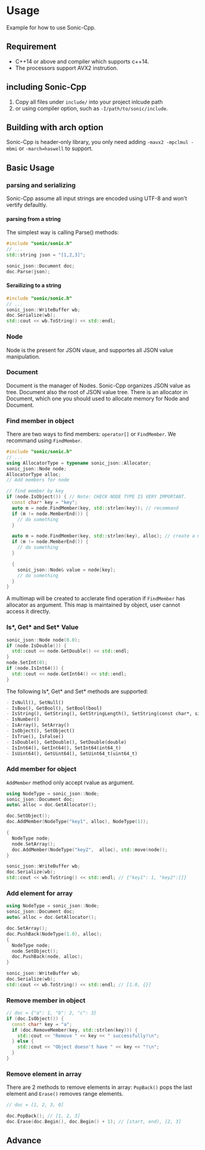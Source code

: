# Usage
Example for how to use Sonic-Cpp.

## Requirement
- C++14 or above and compiler which supports c++14.
- The processors support AVX2 instrution.

## including Sonic-Cpp
1. Copy all files under `include/` into your project inlcude path
2. or using compiler option, such as `-I/path/to/sonic/include`.

## Building with arch option
Sonic-Cpp is header-only library, you only need adding `-mavx2 -mpclmul -mbmi`
or `-march=haswell` to support.

## Basic Usage
### parsing and serializing
Sonic-Cpp assume all input strings are encoded using UTF-8 and won't vertify
defaultly.

#### parsing from a string
The simplest way is calling Parse() methods:
```c++
#include "sonic/sonic.h"
// ...
std::string json = "[1,2,3]";

sonic_json::Document doc;
doc.Parse(json);
```

#### Serailizing to a string
```c++
#include "sonic/sonic.h"
// ...
sonic_json::WriteBuffer wb;
doc.Serialize(wb);
std::cout << wb.ToString() << std::endl;
```
### Node
Node is the present for JSON vlaue, and supportes all JSON value manipulation.

### Document
Document is the manager of Nodes. Sonic-Cpp organizes JSON value as tree. 
Document also the root of JSON value tree. There is an allocator in Document,
which one you should used to allocate memory for Node and Document.

### Find member in object
There are two ways to find members: `operator[]` or `FindMember`. We recommand 
using `FindMember`.
```c++
#include "sonic/sonic.h"
// ...
using AllocatorType = typename sonic_json::Allocator;
sonic_json::Node node;
AllocatorType alloc;
// Add members for node

// find member by key
if (node.IsObject()) { // Note: CHECK NODE TYPE IS VERY IMPORTANT.
  const char* key = "key";
  auto m = node.FindMember(key, std::strlen(key)); // recommand
  if (m != node.MemberEnd()) {
    // do something
  }

  auto m = node.FindMember(key, std::strlen(key), alloc); // create a map to record k-v.
  if (m != node.MemberEnd()) {
    // do something
  }

  {
    sonic_json::Node& value = node[key];
    // do something
  }
}
```

A multimap will be created to acclerate find operation if `FindMember` has allocator 
as argument. This map is maintained by object, user cannot access it directly.

### Is\*, Get\* and Set\* Value
```c++
sonic_json::Node node(0.0);
if (node.IsDouble()) {
  std::cout << node.GetDouble() << std::endl;
}
node.SetInt(0);
if (node.IsInt64()) {
  std::cout << node.GetInt64() << std::endl;
}
```
The following Is\*, Get\* and Set\* methods are supported:
```markdown
- IsNull(), SetNull()
- IsBoo(), GetBool(), SetBool(bool)
- IsString(), GetString(), GetStringLength(), SetString(const char*, size_t)
- IsNumber()
- IsArray(), SetArray()
- IsObject(), SetObject()
- IsTrue(), IsFalse()
- IsDouble(), GetDouble(), SetDouble(double)
- IsInt64(), GetInt64(), SetInt64(int64_t)
- IsUint64(), GetUint64(), SetUint64_t(uint64_t)
```

### Add member for object
`AddMember` method only accept rvalue as argument.
```c++
using NodeType = sonic_json::Node;
sonic_json::Document doc;
auto& alloc = doc.GetAllocator();

doc.SetObject();
doc.AddMember(NodeType("key1", alloc), NodeType(1));

{
  NodeType node;
  node.SetArray();
  doc.AddMember(NodeType("key2",  alloc), std::move(node));
}

sonic_json::WriteBuffer wb;
doc.Serialize(wb);
std::cout << wb.ToString() << std::endl; // {"key1": 1, "key2":[]}
```

### Add element for array
```c++
using NodeType = sonic_json::Node;
sonic_json::Document doc;
auto& alloc = doc.GetAllocator();

doc.SetArray();
doc.PushBack(NodeType(1.0), alloc);
{
  NodeType node;
  node.SetObject();
  doc.PushBack(node, alloc);
}

sonic_json::WriteBuffer wb;
doc.Serialize(wb);
std::cout << wb.ToString() << std::endl; // [1.0, {}]
```

### Remove member in object
```c++
// doc = {"a": 1, "b": 2, "c": 3}
if (doc.IsObject()) {
  const char* key = "a";
  if (doc.RemoveMember(key, std::strlen(key))) {
    std::cout << "Remove " << key << " successfully!\n";
  } else {
    std::cout << "Object doesn't have " << key << "!\n";
  }
}
```

### Remove element in array
There are 2 methods to remove elements in array: `PopBack()` pops the last element 
and `Erase()` removes range elements.
```c++
// doc = [1, 2, 3, 0]

doc.PopBack(); // [1, 2, 3]
doc.Erase(doc.Begin(), doc.Begin() + 1); // [start, end), [2, 3]
```

## Advance
